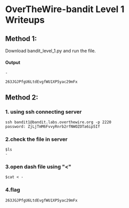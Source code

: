 # OverTheWire-bandit Level 1 Writeups
## Method 1: 
Download bandit_level_1.py and run the file.
#### Output
    -

    263JGJPfgU6LtdEvgfWU1XP5yac29mFx
## Method 2:
### 1. using ssh connecting server
    ssh bandit1@bandit.labs.overthewire.org -p 2220
    password: ZjLjTmM6FvvyRnrb2rfNWOZOTa6ip5If
### 2.check the file in server
    $ls
    -
### 3.open dash file using "<"
    $cat < -
### 4.flag
    263JGJPfgU6LtdEvgfWU1XP5yac29mFx